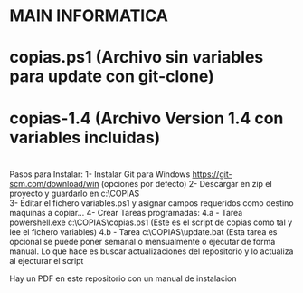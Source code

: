 ﻿# MAIN INFORMATICA
 
 # copias.ps1  (Archivo sin variables para update con git-clone)
 # copias-1.4  (Archivo Version 1.4 con variables incluidas)
 # 
 Pasos para Instalar:
 1- Instalar Git para Windows https://git-scm.com/download/win (opciones por defecto)
 2- Descargar en zip el proyecto y guardarlo en c:\COPIAS\
 3- Editar el fichero variables.ps1 y asignar campos requeridos como destino maquinas a copiar...
 4- Crear Tareas programadas:
 4.a - Tarea powershell.exe c:\COPIAS\copias.ps1 (Este es el script de copias como tal y lee el fichero variables)
 4.b - Tarea c:\COPIAS\update.bat (Esta tarea es opcional se puede poner semanal o mensualmente o ejecutar de forma manual. Lo que hace es buscar actualizaciones del repositorio y lo actualiza al ejecturar el script
 
 Hay un PDF en este repositorio con un manual de instalacion
